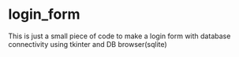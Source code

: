# login_form
This is just a small piece of code to make a login form with database connectivity using tkinter and DB browser(sqlite)
